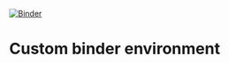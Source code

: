[![Binder](https://mybinder.org/badge_logo.svg)](https://mybinder.org/v2/gh/jesusff/binder/main)

# Custom binder environment
